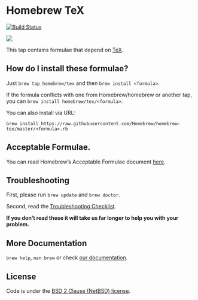 # Homebrew TeX

[![Build Status](https://travis-ci.org/Homebrew/homebrew-tex.svg?branch=master)](https://travis-ci.org/Homebrew/homebrew-tex)

[![](http://imgs.xkcd.com/comics/file_extensions.png)](https://xkcd.com/1301/)

This tap contains formulae that depend on [TeX](https://www.tug.org/mactex/).

## How do I install these formulae?

Just `brew tap homebrew/tex` and then `brew install <formula>`.

If the formula conflicts with one from Homebrew/homebrew or another tap, you can `brew install homebrew/tex/<formula>`.

You can also install via URL:

```
brew install https://raw.githubusercontent.com/Homebrew/homebrew-tex/master/<formula>.rb
```

## Acceptable Formulae.

You can read Homebrew’s Acceptable Formulae document [here](https://github.com/Homebrew/brew/blob/master/docs/Acceptable-Formulae.md).

## Troubleshooting
First, please run `brew update` and `brew doctor`.

Second, read the [Troubleshooting Checklist](https://github.com/Homebrew/brew/blob/master/docs/Troubleshooting.md#troubleshooting).

**If you don’t read these it will take us far longer to help you with your problem.**

## More Documentation

`brew help`, `man brew` or check [our documentation](https://github.com/Homebrew/brew/tree/master/docs#readme).

## License
Code is under the [BSD 2 Clause (NetBSD) license](https://github.com/Homebrew/brew/tree/master/LICENSE.txt).
